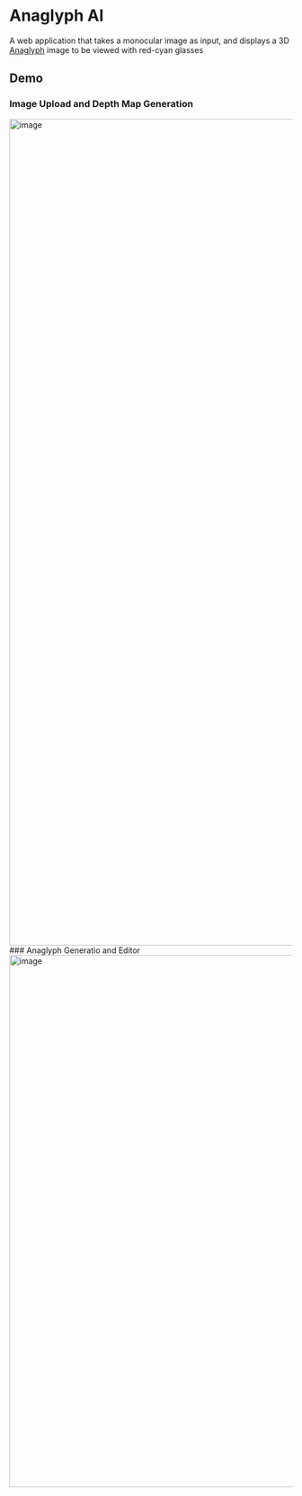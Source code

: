 # Anaglyph AI
A web application that takes a monocular image as input, and displays a 3D [Anaglyph](https://en.wikipedia.org/wiki/Anaglyph_3D) image to be viewed with red-cyan glasses

## Demo
### Image Upload and Depth Map Generation
<img width="1471" alt="image" src="https://github.com/user-attachments/assets/9a7ac356-cd8e-432a-ac8c-47cd19b80586" />
### Anaglyph Generatio and Editor
<img width="947" alt="image" src="https://github.com/user-attachments/assets/3628605c-d1b2-4cc4-832b-f9c14ed3ed17" />

